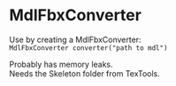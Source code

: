 # MdlFbxConverter

Use by creating a MdlFbxConverter:  
``` MdlFbxConverter converter("path to mdl") ```  

Probably has memory leaks.   
Needs the Skeleton folder from TexTools.   
